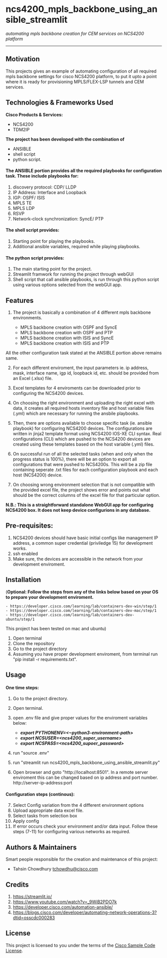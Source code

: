 # ncs4200_mpls_backbone_using_ansible_streamlit

*automating mpls backbone creation for CEM services on NCS4200 platform*

---

## Motivation

This projects gives an example of automating configuration of all required mpls backbone settings for cisco NCS4200 platform, to put it upto a point where it is ready for provisioning MPLS/FLEX-LSP tunnels and CEM services. 

## Technologies & Frameworks Used

**Cisco Products & Services:**

- NCS4200
- TDM2IP

**The project has been developed with the combination of**

- ANSIBLE 
- shell script 
- python script.

#### The ANSIBLE portion provides all the required playbooks for configuration task. These include playbooks for:

1. discovery protocol: CDP/ LLDP
2. IP Address: Interface and Loopback
3. IGP: OSPF/ ISIS
4. MPLS TE
5. MPLS LDP
6. RSVP
7. Network-clock synchronization: SyncE/ PTP

#### The shell script provides:

1. Starting point for playing the playbooks.
2. Additional ansible variables, required while playing playbooks.

#### The python script provides:

1. The main starting point for the project. 
2. Streamlit framwork for running the project through webGUI
3. Shell script that call ansible playbooks, is run through this python script using various options selected from the webGUI app.

## Features

1. The project is basically a combination of 4 different mpls backbone environments. 

    - MPLS backbone creation with OSPF and SyncE
    - MPLS backbone creation with OSPF and PTP
    - MPLS backbone creation with ISIS and SyncE
    - MPLS backbone creation with ISIS and PTP

 All the other configuration task stated at the ANSIBLE portion above remains same.

2. For each different enviroment, the input parameters ie. ip address, mask, interface name, igp id, loopback id, etc. should be provided from an Excel (.xlsx) file.

3. Excel templates for 4 enviroments can be downloaded prior to configuring the NCS4200 devices.

4. On choosing the right environment and uploading the right excel with data, it creates all required hosts inventory file and host variable files (.yml) which are necessary for running the ansbile playbooks.

5. Then, there are options available to choose specific task (ie. ansible playbook) for configuring NCS4200 devices. The configurations are written in jinja2 template format using NCS4200 IOS-XE CLI syntax. Real configurations (CLI) which are pushed to the NCS4200 devices are created using these templates based on the host variable (.yml) files. 

6. On successful run of all the selected tasks (when and only when the progress status is 100%), there will be an option to export all configurations that were pushed to NCS4200s. This will be a zip file containing seperate .txt files for each configuration playbook and each host (NCS4200) device.

7. On choosing wrong environment selection that is not compatible with the provided excel file, the project shows error and points out what should be the correct columns of the excel file for that particular option.

**N.B.: This is a straightforward standalone WebGUI app for configuring NCS4200 box. It does not keep device configurions in any database.**

## Pre-requisites:

1. NCS4200 devices should have basic initial configs like management IP address, a common super credential (priviledge 15) for development works.
2. ssh enabled
3. Make sure, the devices are accessible in the network from your development enviroment.

## Installation

(**Optional: Follow the steps from any of the links below based on your OS to prepare your development enviroment.**

    - https://developer.cisco.com/learning/lab/containers-dev-win/step/1
    - https://developer.cisco.com/learning/lab/containers-dev-mac/step/1
    - https://developer.cisco.com/learning/lab/containers-dev-ubuntu/step/1

This project has been tested on mac and ubuntu)


1. Open terminal
2. Clone the repository 
3. Go to the project directory
4. Assuming you have proper development enviroment, from terminal run "pip install -r requirements.txt".


## Usage

#### One time steps:

1. Go to the project directory.
2. Open terminal.
3. open .env file and give proper values for the enviroment variables below:
    
    - ***export PYTHONENV=<~python3-environment-path>***
    - ***export NCSUSER=<ncs4200_super_username>***
    - ***export NCSPASS=<ncs4200_supoer_password>***
    
4. run "source .env"
5. run "streamlit run ncs4200_mpls_backbone_using_ansible_streamlit.py"
6. Open browser and goto "http://localhost:8501". In a remote server enviroment this can be changed based on ip address and port number. 
    http://server-ip-address:port

#### Configuration steps (continous):

7. Select Config variation from the 4 different environment options
8. Upload appropriate data excel file.
9. Select tasks from selection box
10. Apply config
11. If error occurs check your environment and/or data input. 
Follow these steps (7-11) for configuring various networks as required.

## Authors & Maintainers

Smart people responsible for the creation and maintenance of this project:

- Tahsin Chowdhury <tchowdhu@cisco.com>

## Credits

1. https://streamlit.io/
2. https://www.youtube.com/watch?v=_9WiB2PDO7k
3. https://developer.cisco.com/automation-ansible/
4. https://blogs.cisco.com/developer/automating-network-operations-3?dtid=osscdc000283

## License

This project is licensed to you under the terms of the [Cisco Sample
Code License](./LICENSE).
